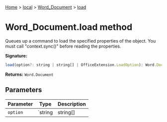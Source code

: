 [Home](./index) &gt; [local](local.md) &gt; [Word\_Document](local.word_document.md) &gt; [load](local.word_document.load.md)

# Word\_Document.load method

Queues up a command to load the specified properties of the object. You must call "context.sync()" before reading the properties.

**Signature:**
```javascript
load(option?: string | string[] | OfficeExtension.LoadOption): Word.Document;
```
**Returns:** `Word.Document`

## Parameters

|  Parameter | Type | Description |
|  --- | --- | --- |
|  `option` | `string | string[] | OfficeExtension.LoadOption` |  |

